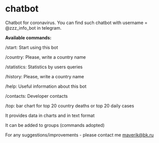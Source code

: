 # chatbot

Chatbot for coronavirus. You can find such chatbot with username = @zzz_info_bot in telegram.

**Available commands:**

/start: Start using this bot

/country: Please, write a country name

/statistics: Statistics by users queries

/history: Please, write a country name

/help: Useful information about this bot

/contacts: Developer contacts

/top: bar chart for top 20 country deaths or top 20 daily cases


It provides data in charts and in text format

It can be added to groups (commands adopted)

For any suggestions/improvements - please contact me maverik@bk.ru

